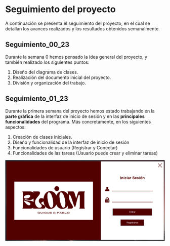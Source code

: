 # Seguimiento del proyecto 
A continuación se presenta el seguimiento del proyecto, 
en el cual se detallan los avances realizados y los 
resultados obtenidos semanalmente.

## Seguimiento_00_23
Durante la semana 0 hemos pensado la idea general del proyecto,
y también realizado los siguientes puntos:
1. Diseño del diagrama de clases.
2. Realización del documento inicial del proyecto.
3. División y organización del trabajo.

## Seguimiento_01_23
Durante la primera semana del proyecto hemos estado trabajando
en la **parte gráfica** de la interfaz de inicio de sesión y en las
**principales funcionalidades** del programa.
Más concretamente, en los siguientes aspectos:
1. Creación de clases iniciales.
2. Diseño y funcionalidad de la interfaz de inicio de sesión
3. Funcionalidades de usuario (Registrar y Conectar)
4. Funcionalidades de las tareas (Usuario puede crear y eliminar tareas)

![Avance interfaz](/img/interfaz1.png)
